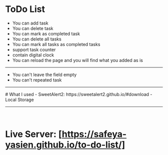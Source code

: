 # ToDo List

- You can add task
- You can delete task
- You can mark as completed task
- You can delete all tasks
- You can mark all tasks as completed tasks
- support task counter
- contain digital clock
- You can reload the page and you will find what you added as is
<hr>

- You can't leave the field empty
- You can't repeated task

<hr>
# What I used
- SweetAlert2: https://sweetalert2.github.io/#download
- Local Storage
<hr>
<br>

# Live Server: [https://safeya-yasien.github.io/to-do-list/]
